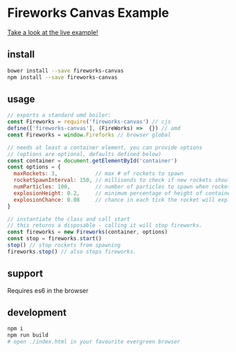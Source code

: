 # Fireworks Canvas Example

[Take a look at the live example!](https://tswaters.github.io/fireworks/)

## install

```sh
bower install --save fireworks-canvas
npm install --save fireworks-canvas
```

## usage

```js
// exports a standard umd boiler:
const Fireworks = require('fireworks-canvas') // cjs
define(['fireworks-canvas'], (FireWorks) =>  {}) // amd
const Fireworks = window.Fireforks // browser global

// needs at least a container element, you can provide options
// (options are optional, defaults defined below)
const container = document.getElementById('container')
const options = {
  maxRockets: 3,            // max # of rockets to spawn
  rocketSpawnInterval: 150, // millisends to check if new rockets should spawn
  numParticles: 100,        // number of particles to spawn when rocket explodes (+0-10)
  explosionHeight: 0.2,     // minimum percentage of height of container at which rockets explode
  explosionChance: 0.08     // chance in each tick the rocket will explode
}

// instantiate the class and call start
// this returns a disposable - calling it will stop fireworks.
const fireworks = new Fireworks(container, options)
const stop = fireworks.start()
stop() // stop rockets from spawning
fireworks.stop() // also stops fireworks.
```

## support

Requires es6 in the browser

## development

```sh
npm i
npm run build
# open ./index.html in your favourite evergreen browser
```

